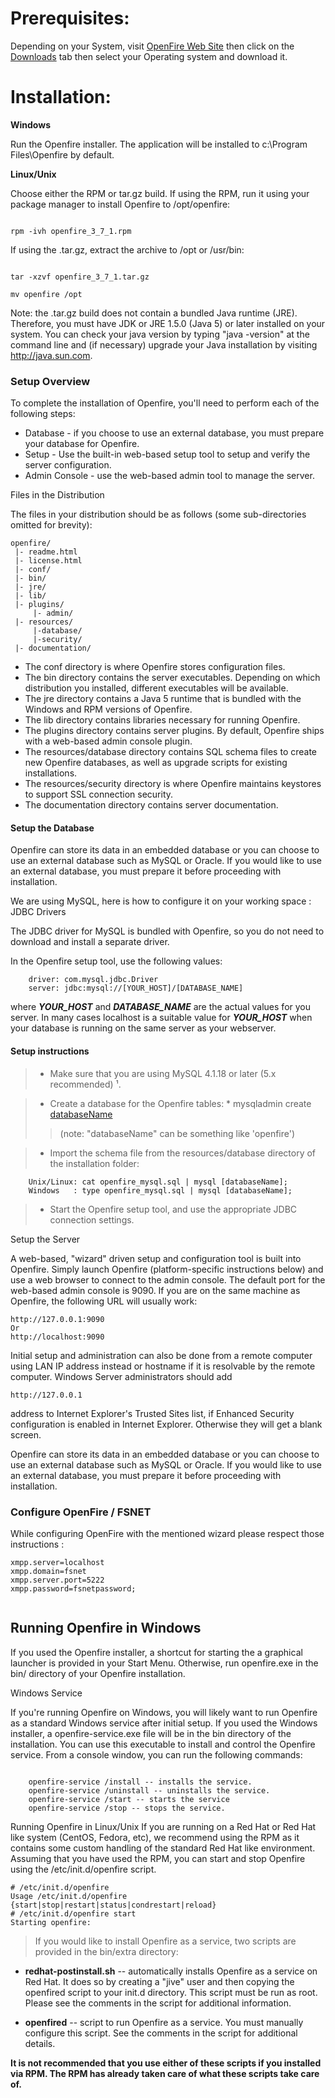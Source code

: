 # Prerequisites: #

Depending on your System, visit [OpenFire Web Site](http://www.igniterealtime.org/projects/openfire/) then click on the [Downloads](http://www.igniterealtime.org/downloads/index.jsp) tab then select your Operating system and download it.

# Installation: #

**Windows**

Run the Openfire installer. The application will be installed to c:\Program Files\Openfire by default.

**Linux/Unix**

Choose either the RPM or tar.gz build. If using the RPM, run it using your package manager to install Openfire to /opt/openfire:

```

rpm -ivh openfire_3_7_1.rpm

```

If using the .tar.gz, extract the archive to /opt or /usr/bin:

```

tar -xzvf openfire_3_7_1.tar.gz

mv openfire /opt

```

Note: the .tar.gz build does not contain a bundled Java runtime (JRE). Therefore, you must have JDK or JRE 1.5.0 (Java 5) or later installed on your system. You can check your java version by typing "java -version" at the command line and (if necessary) upgrade your Java installation by visiting http://java.sun.com.

### Setup Overview ###

To complete the installation of Openfire, you'll need to perform each of the following steps:

  * Database - if you choose to use an external database, you must prepare your database for Openfire.
  * Setup - Use the built-in web-based setup tool to setup and verify the server configuration.
  * Admin Console - use the web-based admin tool to manage the server.



Files in the Distribution

The files in your distribution should be as follows (some sub-directories omitted for brevity):
```
openfire/
 |- readme.html
 |- license.html
 |- conf/
 |- bin/
 |- jre/
 |- lib/
 |- plugins/
     |- admin/
 |- resources/
     |-database/
     |-security/
 |- documentation/
```

  * The conf directory is where Openfire stores configuration files.
  * The bin directory contains the server executables. Depending on which distribution you installed, different executables will be available.
  * The jre directory contains a Java 5 runtime that is bundled with the Windows and RPM versions of Openfire.
  * The lib directory contains libraries necessary for running Openfire.
  * The plugins directory contains server plugins. By default, Openfire ships with a web-based admin console plugin.
  * The resources/database directory contains SQL schema files to create new Openfire databases, as well as upgrade scripts for existing installations.
  * The resources/security directory is where Openfire maintains keystores to support SSL connection security.
  * The documentation directory contains server documentation.

#### Setup the Database ####

Openfire can store its data in an embedded database or you can choose to use an external database such as MySQL or Oracle. If you would like to use an external database, you must prepare it before proceeding with installation.

We are using MySQL, here is how to configure it on your working space :
JDBC Drivers

The JDBC driver for MySQL is bundled with Openfire, so you do not need to download and install a separate driver.

In the Openfire setup tool, use the following values:
```
    driver: com.mysql.jdbc.Driver
    server: jdbc:mysql://[YOUR_HOST]/[DATABASE_NAME] 
```
where **_YOUR\_HOST_** and **_DATABASE\_NAME_** are the actual values for you server. In many cases localhost is a suitable value for **_YOUR\_HOST_** when your database is running on the same server as your webserver.

#### Setup instructions ####
> - Make sure that you are using MySQL 4.1.18 or later (5.x recommended) ¹.

> - Create a database for the Openfire tables:
    * mysqladmin create [databaseName](databaseName.md)
> > (note: "databaseName" can be something like 'openfire')

> - Import the schema file from the resources/database directory of the installation folder:
```
    Unix/Linux: cat openfire_mysql.sql | mysql [databaseName];
    Windows   : type openfire_mysql.sql | mysql [databaseName];
```
> - Start the Openfire setup tool, and use the appropriate JDBC connection settings.

Setup the Server

A web-based, "wizard" driven setup and configuration tool is built into Openfire. Simply launch Openfire (platform-specific instructions below) and use a web browser to connect to the admin console. The default port for the web-based admin console is 9090. If you are on the same machine as Openfire, the following URL will usually work:
```
http://127.0.0.1:9090  
Or
http://localhost:9090  
```


Initial setup and administration can also be done from a remote computer using LAN IP address instead or hostname if it is resolvable by the remote computer. Windows Server administrators should add
```
http://127.0.0.1 
```
address to Internet Explorer's Trusted Sites list, if Enhanced Security configuration is enabled in Internet Explorer. Otherwise they will get a blank screen.

Openfire can store its data in an embedded database or you can choose to use an external database such as MySQL or Oracle. If you would like to use an external database, you must prepare it before proceeding with installation.

### Configure OpenFire / FSNET ###
While configuring OpenFire with the mentioned wizard please respect those instructions :
```
xmpp.server=localhost
xmpp.domain=fsnet
xmpp.server.port=5222
xmpp.password=fsnetpassword;


```
## Running Openfire in Windows ##

If you used the Openfire installer, a shortcut for starting the a graphical launcher is provided in your Start Menu. Otherwise, run openfire.exe in the bin/ directory of your Openfire installation.

Windows Service

If you're running Openfire on Windows, you will likely want to run Openfire as a standard Windows service after initial setup. If you used the Windows installer, a openfire-service.exe file will be in the bin directory of the installation. You can use this executable to install and control the Openfire service.
From a console window, you can run the following commands:

```

    openfire-service /install -- installs the service.
    openfire-service /uninstall -- uninstalls the service.
    openfire-service /start -- starts the service
    openfire-service /stop -- stops the service. 
```
Running Openfire in Linux/Unix
If you are running on a Red Hat or Red Hat like system (CentOS, Fedora, etc), we recommend using the RPM as it contains some custom handling of the standard Red Hat like environment. Assuming that you have used the RPM, you can start and stop Openfire using the /etc/init.d/openfire script.
```
# /etc/init.d/openfire
Usage /etc/init.d/openfire {start|stop|restart|status|condrestart|reload}
# /etc/init.d/openfire start
Starting openfire: 
```
> If you would like to install Openfire as a service, two scripts are provided in the bin/extra directory:

- **redhat-postinstall.sh** -- automatically installs Openfire as a service on Red Hat. It does so by creating a "jive" user and then copying the openfired script to your init.d directory. This script must be run as root. Please see the comments in the script for additional information.


- **openfired** -- script to run Openfire as a service. You must manually configure this script. See the comments in the script for additional details.

**It is not recommended that you use either of these scripts if you installed via RPM. The RPM has already taken care of what these scripts take care of.**